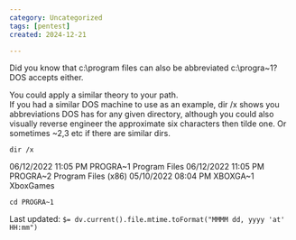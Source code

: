 ```yaml
---
category: Uncategorized
tags: [pentest]
created: 2024-12-21

---
```

Did you know that c:\program files can also be abbreviated c:\progra~1? DOS accepts either.  
  
You could apply a similar theory to your path.  
If you had a similar DOS machine to use as an example, dir /x shows you abbreviations DOS has for any given directory, although you could also visually reverse engineer the approximate six characters then tilde one. Or sometimes ~2,3 etc if there are similar dirs.

```command prompt - target
dir /x
```

06/12/2022  11:05 PM              PROGRA~1     Program Files
06/12/2022  11:05 PM              PROGRA~2     Program Files (x86)
05/10/2022  08:04 PM             XBOXGA~1     XboxGames

```command prompt - target
cd PROGRA~1
```


Last updated: `$= dv.current().file.mtime.toFormat("MMMM dd, yyyy 'at' HH:mm")`
